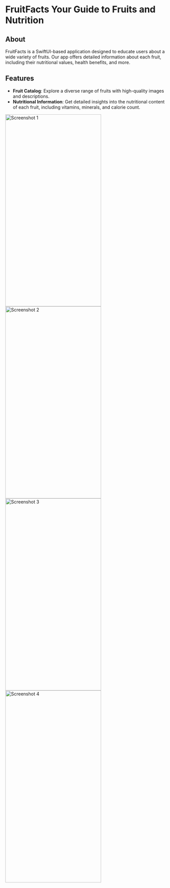 # FruitFacts Your Guide to Fruits and Nutrition

## About
FruitFacts is a SwiftUI-based application designed to educate users about a wide variety of fruits. Our app offers detailed information about each fruit, including their nutritional values, health benefits, and more.
## Features
- **Fruit Catalog**: Explore a diverse range of fruits with high-quality images and descriptions.
- **Nutritional Information**: Get detailed insights into the nutritional content of each fruit, including vitamins, minerals, and calorie count.


<img src="https://github.com/jairajput/FruitFacts/assets/80166407/dd023ee0-49da-4013-b1f9-0d896b1ba27d" alt="Screenshot 1" width="300" height="600">
<img src="https://github.com/jairajput/FruitFacts/assets/80166407/699e58e7-a034-4f48-957e-cbc812b2468a" alt="Screenshot 2" width="300" height="600">
<img src="https://github.com/jairajput/FruitFacts/assets/80166407/a5fb2f7f-fdd1-4cc0-9340-1e6f702146fa" alt="Screenshot 3" width="300" height="600">
<img src="https://github.com/jairajput/FruitFacts/assets/80166407/5abd5505-8d78-4e63-aa21-36fbae9a1fa1" alt="Screenshot 4" width="300" height="600">
